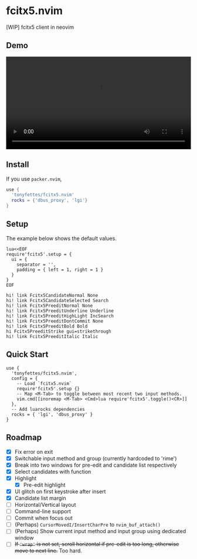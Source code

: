 # fcitx5.nvim

[WIP] fcitx5 client in neovim

## Demo

<video src="https://user-images.githubusercontent.com/29998228/143730510-fd5299e9-4487-4831-bba3-0132086dce17.mp4" width="100%"></video>

## Install

If you use `packer.nvim`,
```lua
use {
  'tonyfettes/fcitx5.nvim'
  rocks = {'dbus_proxy', 'lgi'}
}
```

## Setup

The example below shows the default values.
```vim
lua<<EOF
require'fcitx5'.setup = {
  ui = {
    separator = '',
    padding = { left = 1, right = 1 }
  }
}
EOF

hi! link Fcitx5CandidateNormal None
hi! link Fcitx5CandidateSelected Search
hi! link Fcitx5PreeditNormal None
hi! link Fcitx5PreeditUnderline Underline
hi! link Fcitx5PreeditHighLight IncSearch
hi! link Fcitx5PreeditDontCommit None
hi! link Fcitx5PreeditBold Bold
hi Fcitx5PreeditStrike gui=strikethrough
hi! link Fcitx5PreeditItalic Italic
```

## Quick Start

```vim
use {
  'tonyfettes/fcitx5.nvim',
  config = {
    -- Load `fcitx5.nvim`
    require'fcitx5'.setup {}
    -- Map <M-Tab> to toggle between most recent two input methods.
    vim.cmd[[inoremap <M-Tab> <Cmd>lua require'fcitx5'.toggle()<CR>]]
  },
  -- Add luarocks dependencies
  rocks = { 'lgi', 'dbus_proxy' }
}
```

## Roadmap

- [x] Fix error on exit
- [x] Switchable input method and group (currently hardcoded to 'rime')
- [x] Break into two windows for pre-edit and candidate list respectively
- [x] Select candidates with function
- [x] Highlight
  - [x] Pre-edit highlight
- [x] UI glitch on first keystroke after insert
- [x] Candidate list margin
- [ ] Horizontal/Vertical layout
- [ ] Command-line support
- [ ] Commit when focus out
- [ ] \(Perhaps\) `CursorMovedI/InsertCharPre` to `nvim_buf_attach()`
- [ ] \(Perhaps\) Show current input method and input group using dedicated window
- [ ] <del>If `'wrap'` is not set, scroll horizontal if pre-edit is too long, otherwise move to next line.</del> Too hard.
